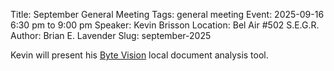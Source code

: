 Title: September General Meeting
Tags: general meeting
Event: 2025-09-16 6:30 pm to 9:00 pm
Speaker: Kevin Brisson
Location: Bel Air #502 S.E.G.R.
Author: Brian E. Lavender
Slug: september-2025

Kevin will present his [Byte Vision](https://github.com/kbrisso/byte-vision) local document analysis 
tool.
